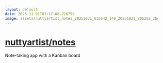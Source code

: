 ```yaml
---
layout: default
date: 2025-11-01T07:17:08.226758
image: assets/nuttyartist_notes_20251031_035642_149_20251031_205252_2be10b--20251031T215304567--cropped.png
---
```


# [nuttyartist/notes](https://github.com/nuttyartist/notes/)

Note-taking app with a Kanban board
